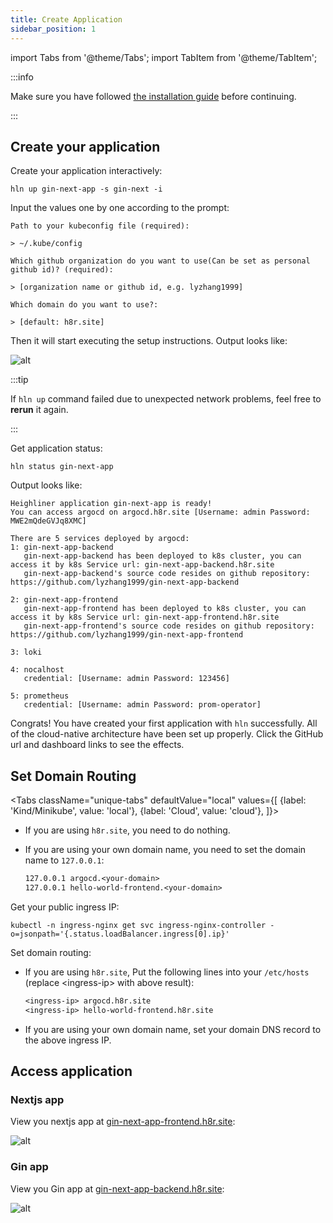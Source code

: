 ```yaml
---
title: Create Application
sidebar_position: 1
---
```


import Tabs from '@theme/Tabs';
import TabItem from '@theme/TabItem';

:::info

Make sure you have followed [the installation guide](/docs/getting_started/installation) before continuing.

:::

## Create your application

Create your application interactively:

```shell
hln up gin-next-app -s gin-next -i
```
Input the values one by one according to the prompt:

```
Path to your kubeconfig file (required):

> ~/.kube/config

Which github organization do you want to use(Can be set as personal github id)? (required):

> [organization name or github id, e.g. lyzhang1999]

Which domain do you want to use?:

> [default: h8r.site]

```

Then it will start executing the setup instructions. Output looks like:

![alt](/img/docs/getting-started/stack_output.png)

:::tip

If `hln up` command failed due to unexpected network problems, feel free to **rerun** it again.

:::

Get application status:

```shell
hln status gin-next-app
```

Output looks like:

```shell
Heighliner application gin-next-app is ready!
You can access argocd on argocd.h8r.site [Username: admin Password: MWE2mQdeGVJq8XMC]

There are 5 services deployed by argocd:
1: gin-next-app-backend
   gin-next-app-backend has been deployed to k8s cluster, you can access it by k8s Service url: gin-next-app-backend.h8r.site
   gin-next-app-backend's source code resides on github repository: https://github.com/lyzhang1999/gin-next-app-backend

2: gin-next-app-frontend
   gin-next-app-frontend has been deployed to k8s cluster, you can access it by k8s Service url: gin-next-app-frontend.h8r.site
   gin-next-app-frontend's source code resides on github repository: https://github.com/lyzhang1999/gin-next-app-frontend

3: loki

4: nocalhost
   credential: [Username: admin Password: 123456]

5: prometheus
   credential: [Username: admin Password: prom-operator]
```

Congrats! You have created your first application with `hln` successfully. All of the cloud-native architecture have been set up properly.
Click the GitHub url and dashboard links to see the effects.

## Set Domain Routing

<Tabs
className="unique-tabs"
defaultValue="local"
values={[
{label: 'Kind/Minikube', value: 'local'},
{label: 'Cloud', value: 'cloud'},
]}>

<TabItem value="local">

- If you are using `h8r.site`, you need to do nothing.
- If you are using your own domain name, you need to set the domain name to `127.0.0.1`:

    ```txt
    127.0.0.1 argocd.<your-domain>
    127.0.0.1 hello-world-frontend.<your-domain>
    ```

</TabItem>

<TabItem value="cloud">

Get your public ingress IP:

```shell
kubectl -n ingress-nginx get svc ingress-nginx-controller -o=jsonpath='{.status.loadBalancer.ingress[0].ip}'
```

Set domain routing:

- If you are using `h8r.site`, Put the following lines into your `/etc/hosts` (replace <ingress-ip\> with above result):

  ```txt
  <ingress-ip> argocd.h8r.site
  <ingress-ip> hello-world-frontend.h8r.site
  ```

- If you are using your own domain name, set your domain DNS record to the above ingress IP.

</TabItem>
</Tabs>

## Access application

### Nextjs app

View you nextjs app at [gin-next-app-frontend.h8r.site](http://gin-next-app-frontend.h8r.site):

![alt](/img/docs/getting-started/sample-application.png)

### Gin app

View you Gin app at [gin-next-app-backend.h8r.site](http://gin-next-app-backend.h8r.site):

![alt](/img/tutorial/01-gin-next/gin-application.png)



